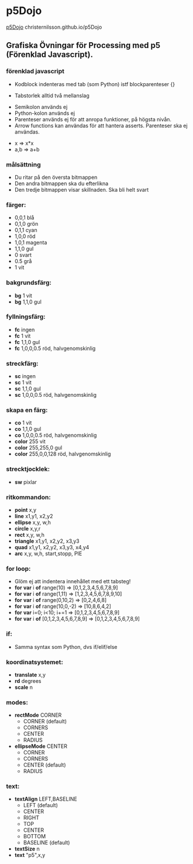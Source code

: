 # p5Dojo

[p5Dojo](https://christernilsson.github.io/p5Dojo) christernilsson.github.io/p5Dojo

## Grafiska Övningar för Processing med p5 (Förenklad Javascript).

### förenklad javascript
- Kodblock indenteras med tab (som Python) istf blockparenteser {}
* Tabstorlek alltid två mellanslag
- Semikolon används ej
- Python-kolon används ej
- Parenteser används ej för att anropa funktioner, på högsta nivån.
- Arrow functions kan användas för att hantera asserts. Parenteser ska ej användas.
* x => x*x
* a,b => a+b

### målsättning
* Du ritar på den översta bitmappen
* Den andra bitmappen ska du efterlikna
* Den tredje bitmappen visar skillnaden. Ska bli helt svart

### färger:
  - 0,0,1 blå
  - 0,1,0 grön
  - 0,1,1 cyan
  - 1,0,0 röd
  - 1,0,1 magenta
  - 1,1,0 gul
  - 0 svart
  - 0.5 grå
  - 1 vit
  
### bakgrundsfärg:
  - **bg** 1   vit
  - **bg** 1,1,0 gul

### fyllningsfärg:
  - **fc**  ingen
  - **fc** 1   vit
  - **fc** 1,1,0   gul
  - **fc** 1,0,0,0.5 röd, halvgenomskinlig

### streckfärg:
  - **sc**    ingen
  - **sc** 1   vit
  - **sc** 1,1,0   gul
  - **sc** 1,0,0,0.5   röd, halvgenomskinlig
  
### skapa en färg:
  - **co** 1   vit
  - **co** 1,1,0   gul
  - **co** 1,0,0,0.5   röd, halvgenomskinlig
  - **color** 255   vit
  - **color** 255,255,0   gul
  - **color** 255,0,0,128   röd, halvgenomskinlig

### strecktjocklek:
  - **sw** pixlar

### ritkommandon:
  - **point** x,y
  - **line** x1,y1, x2,y2
  - **ellipse** x,y, w,h
  - **circle** x,y,r
  - **rect** x,y, w,h
  - **triangle** x1,y1, x2,y2, x3,y3
  - **quad** x1,y1, x2,y2, x3,y3, x4,y4
  - **arc** x,y, w,h, start,stopp, PIE 
  
### for loop:
  - Glöm ej att indentera innehållet med ett tabsteg!
  - **for** **var** i **of** range(10)  => [0,1,2,3,4,5,6,7,8,9]
  - **for** **var** i **of** range(1,11)  => [1,2,3,4,5,6,7,8,9,10]
  - **for** **var** i **of** range(0,10,2)  => [0,2,4,6,8]
  - **for** **var** i **of** range(10,0,-2)  => [10,8,6,4,2]  
  - **for** **var** i=0; i<10; i+=1  => [0,1,2,3,4,5,6,7,8,9]
  - **for** **var** i **of** [0,1,2,3,4,5,6,7,8,9]  => [0,1,2,3,4,5,6,7,8,9] 
  
### if:   
  - Samma syntax som Python, dvs if/elif/else

### koordinatsystemet:
  - **translate** x,y         
  - **rd** degrees      
  - **scale** n

### modes: 
  - **rectMode** CORNER
    * CORNER (default)
    * CORNERS
    * CENTER
    * RADIUS
  - **ellipseMode** CENTER
    * CORNER
    * CORNERS
    * CENTER (default)
    * RADIUS

### text:
  - **textAlign** LEFT,BASELINE  
    * LEFT (default)
    * CENTER
    * RIGHT
    * TOP
    * CENTER
    * BOTTOM
    * BASELINE (default)
  - **textSize** n
  - **text** "p5",x,y

